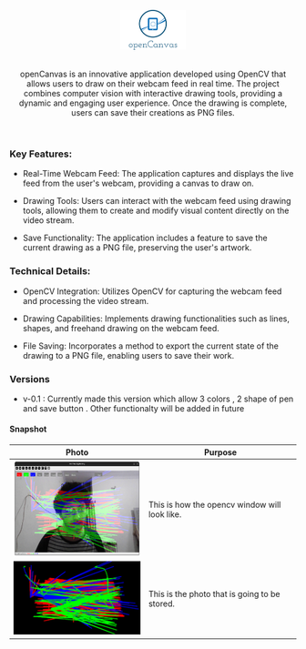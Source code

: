 <div align = "center">
<br>
<img src = "assets/logo.png"  width = 115.5px  height = 70px>
<br>

<br>
<p> 
openCanvas is an innovative application developed using OpenCV that allows 
users to draw on their webcam feed in real time.
The project combines computer vision with interactive drawing tools, providing a dynamic and engaging user experience.
Once the drawing is complete, users can save their creations as PNG files.
</p></div><br>













### Key Features:

- Real-Time Webcam Feed: The application captures and displays the live feed from the user's webcam, providing a canvas to draw on.

- Drawing Tools: Users can interact with the webcam feed using drawing tools, allowing them to create and modify visual content directly on the video stream.

- Save Functionality: The application includes a feature to save the current drawing as a PNG file, preserving the user's artwork.





### Technical Details:






- OpenCV Integration: Utilizes OpenCV for capturing the webcam feed and processing the video stream.

- Drawing Capabilities: Implements drawing functionalities such as lines, shapes, and freehand drawing on the webcam feed.

- File Saving: Incorporates a method to export the current state of the drawing to a PNG file, enabling users to save their work.



### Versions

- v-0.1 : Currently made this version which allow 3 colors , 2 shape of pen and save button . Other functionalty will be added in future  












#### Snapshot






Photo  | Purpose
------------- | -------------
<img src = "assets/test1.png"  width = 261.6px  height = 169px>  | This is how the opencv window will look like.
<img src = "assets/photo.png"  width = 227.75px  height = 129.25px>| This is the photo that is going to be stored.



